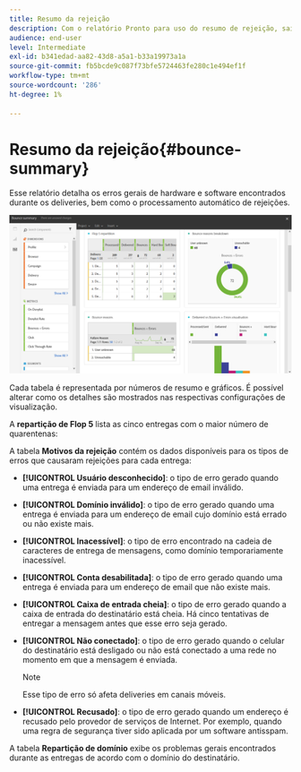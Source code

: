 ```yaml
---
title: Resumo da rejeição
description: Com o relatório Pronto para uso do resumo de rejeição, saiba mais sobre o status das campanhas enviadas e os erros que elas podem ter encontrado.
audience: end-user
level: Intermediate
exl-id: b341edad-aa82-43d8-a5a1-b33a19973a1a
source-git-commit: fb5bcde9c087f73bfe5724463fe280c1e494ef1f
workflow-type: tm+mt
source-wordcount: '286'
ht-degree: 1%

---
```


# Resumo da rejeição{#bounce-summary}

Esse relatório detalha os erros gerais de hardware e software encontrados durante os deliveries, bem como o processamento automático de rejeições.

![](assets/campaign_reports_bounces.png)

Cada tabela é representada por números de resumo e gráficos. É possível alterar como os detalhes são mostrados nas respectivas configurações de visualização.

A **repartição de Flop 5** lista as cinco entregas com o maior número de quarentenas:

A tabela **Motivos da rejeição** contém os dados disponíveis para os tipos de erros que causaram rejeições para cada entrega:

* **[!UICONTROL Usuário desconhecido]**: o tipo de erro gerado quando uma entrega é enviada para um endereço de email inválido.
* **[!UICONTROL Domínio inválido]**: o tipo de erro gerado quando uma entrega é enviada para um endereço de email cujo domínio está errado ou não existe mais.
* **[!UICONTROL Inacessível]**: o tipo de erro encontrado na cadeia de caracteres de entrega de mensagens, como domínio temporariamente inacessível.
* **[!UICONTROL Conta desabilitada]**: o tipo de erro gerado quando uma entrega é enviada para um endereço de email que não existe mais.
* **[!UICONTROL Caixa de entrada cheia]**: o tipo de erro gerado quando a caixa de entrada do destinatário está cheia. Há cinco tentativas de entregar a mensagem antes que esse erro seja gerado.
* **[!UICONTROL Não conectado]**: o tipo de erro gerado quando o celular do destinatário está desligado ou não está conectado a uma rede no momento em que a mensagem é enviada.

  >[!NOTE]
  >
  >Esse tipo de erro só afeta deliveries em canais móveis.

* **[!UICONTROL Recusado]**: o tipo de erro gerado quando um endereço é recusado pelo provedor de serviços de Internet. Por exemplo, quando uma regra de segurança tiver sido aplicada por um software antisspam.

A tabela **Repartição de domínio** exibe os problemas gerais encontrados durante as entregas de acordo com o domínio do destinatário.
